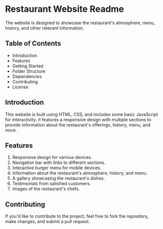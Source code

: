 # Restaurant Website Readme

The website is designed to showcase the restaurant's atmosphere, menu, history, and other relevant information.

## Table of Contents

- Introduction 
- Features
- Getting Started
- Folder Structure
- Dependencies
- Contributing
- License

## Introduction

This website is built using HTML, CSS, and includes some basic JavaScript for interactivity. It features a responsive design with multiple sections to provide information about the restaurant's offerings, history, menu, and more.

## Features

1. Responsive design for various devices.
2. Navigation bar with links to different sections.
3. Interactive burger menu for mobile devices.
4. Information about the restaurant's atmosphere, history, and menu.
5. A gallery showcasing the restaurant's dishes.
6. Testimonials from satisfied customers.
7. Images of the restaurant's chefs.

## Contributing

If you'd like to contribute to the project, feel free to fork the repository, make changes, and submit a pull request.
